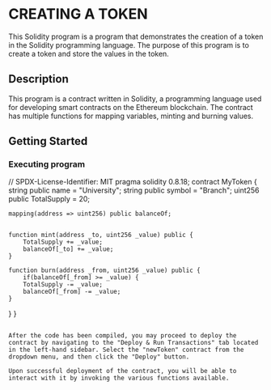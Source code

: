 # CREATING A TOKEN

This Solidity program is a program that demonstrates the creation of a token in the Solidity programming language. The purpose of this program is to create a token and store the values in the token.

## Description

This program is a contract written in Solidity, a programming language used for developing smart contracts on the Ethereum blockchain. The contract has multiple functions for mapping variables, minting and burning values.

## Getting Started

### Executing program


  // SPDX-License-Identifier: MIT
  pragma solidity 0.8.18;
  contract MyToken {
    string public name = "University";
    string public symbol = "Branch";
    uint256 public TotalSupply = 20;

    mapping(address => uint256) public balanceOf;

  
    function mint(address _to, uint256 _value) public {
        TotalSupply += _value;
        balanceOf[_to] += _value;
    }

    function burn(address _from, uint256 _value) public {
        if(balanceOf[_from] >= _value) {
        TotalSupply -= _value;
        balanceOf[_from] -= _value;
    }
}
}
```

After the code has been compiled, you may proceed to deploy the contract by navigating to the "Deploy & Run Transactions" tab located in the left-hand sidebar. Select the "newToken" contract from the dropdown menu, and then click the "Deploy" button.

Upon successful deployment of the contract, you will be able to interact with it by invoking the various functions available.
